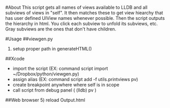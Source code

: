 #About
This script gets all names of views available to LLDB and all subviews of views in "self". It then matches these to get view hiearchy that has user defined UIView names whenever possible. Then the script outputs the hierarchy in html. You click each subview to unfold its subviews, etc. Gray subviews are the ones that don't have children.

#Usage
##viewgen.py
1) setup proper path in generateHTML()

##Xcode
- import the script (EX: command script import ~/Dropbox/python/viewgen.py)
- assign alias (EX: command script add -f utils.printviews pv)
- create breakpoint anywhere where self is in scope
- call script from debug panel ( (lldb) pv )

##Web browser
5) reload Output.html